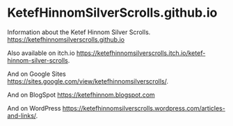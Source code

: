 # KetefHinnomSilverScrolls.github.io
Information about the Ketef Hinnom Silver Scrolls.
https://ketefhinnomsilverscrolls.github.io

Also available on itch.io https://ketefhinnomsilverscrolls.itch.io/ketef-hinnom-silver-scrolls.

And on Google Sites https://sites.google.com/view/ketefhinnomsilverscrolls/.

And on BlogSpot https://ketefhinnom.blogspot.com

And on WordPress https://ketefhinnomsilverscrolls.wordpress.com/articles-and-links/.
